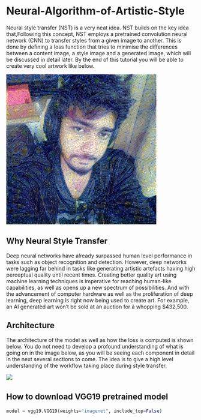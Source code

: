 # Neural-Algorithm-of-Artistic-Style
Neural style transfer (NST) is a very neat idea. NST builds on the key idea that,Following this concept, NST employs a pretrained convolution neural network (CNN) to transfer styles from a given image to another. This is done by defining a loss function that tries to minimise the differences between a content image, a style image and a generated image, which will be discussed in detail later. By the end of this tutorial you will be able to create very cool artwork like below.

![](https://github.com/Chromaniquej1/-Neural-Algorithm-of-Artistic-Style/blob/master/Images/paris_generated_at_iteration_4000.png)

## Why Neural Style Transfer
Deep neural networks have already surpassed human level performance in tasks such as object recognition and detection. However, deep networks were lagging far behind in tasks like generating artistic artefacts having high perceptual quality until recent times. Creating better quality art using machine learning techniques is imperative for reaching human-like capabilities, as well as opens up a new spectrum of possibilities. And with the advancement of computer hardware as well as the proliferation of deep learning, deep learning is right now being used to create art. For example, an AI generated art won’t be sold at an auction for a whopping $432,500.

## Architecture 
 The architecture of the model as well as how the loss is computed is shown below. You do not need to develop a profound understanding of what is going on in the image below, as you will be seeing each component in detail in the next several sections to come. The idea is to give a high level understanding of the workflow taking place during style transfer.
 
 ![](https://miro.medium.com/max/647/1*ZgW520SZr1QkGoFd3xqYMw.jpeg)
 
 ## How to download VGG19 pretrained model
 
 ``` Python
 model = vgg19.VGG19(weights="imagenet", include_top=False)
 
 ```
